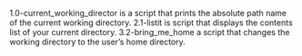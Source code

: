 1.0-current_working_director is a script that prints the absolute path name of the current working directory. 
2.1-listit is script that displays the contents list of your current directory.
3.2-bring_me_home a script that changes the working directory to the user’s home directory. 
